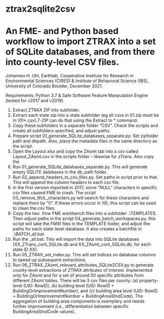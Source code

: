 # ztrax2sqlite2csv
# An FME- and Python based workflow to import ZTRAX into a set of SQLite databases, and from there into county-level CSV files.

Johannes H. Uhl, Earthlab, Cooperative Institute for Research in Environmental Sciences (CIRES) & Institute of Behavioral Science (IBS), University of Colorado Boulder, December 2021.

Requirements: Python 3.7 & Safe Software Feature Manpulation Engine (tested for v2017 and v2019).

1)	Extract ZTRAX ZIP into subfolder.
2)	Extract each state zip into a state subfolder (eg all csvs in 01.zip must be in \01\*.csv).7-ZIP can do that using the Extract to * command.
3)	Copy these subfolders in a separate folder “CSV”. Check the scripts and create all subfolders specified, and adjust paths.
4)	Prepare script 01_generate_SQLite_databases_separate.py: Set zipfolder path and dbpath. Also, place the metadata files in the same directory as the script.
5)	Open the Layout.xlsx and copy the ZAsmt tab into a csv called Layout_ZAsmt.csv in the scripts folder – likewise for zTrans. Also copy the 
6)	Run 01_generate_SQLite_databases_separate.py. This will generate empty SQLITE databases in the db_path folder.
7)	Run 02_append_headers_to_csv_files.py. Set paths in script prior to that. This will append the column headers to each csv file. 
8)	In the first version imported in 2017, some “NULL” characters in specific csv files caused FME to crash. The script 03_remove_NUL_characters.py will search for these characters and replace them by “0”. If these errors occur in 10), this script can be used to clean the csv files.
9)	Copy the two .fmw FME workbench files into a subfolder .\TEMPLATES. Then adjust paths in the script 04_generate_batch_workspaces.py. this script will take the FMW files in the TEMPLATE folder, and adjust the paths for each state-level database. It also creates a batchfile in .\BATCH\_all.bat.
10)	Run the _all.bat. This will import the data into SQLite databases (XX_ZTrans_cont_SQLite.db and XX_ZAsmt_cont_SQLite.db, for each state ID XX).
11)	Run 05_ZTRAX_set_index.py. This will set indices on database columns to speed up subsequent extractions.
12)	Run 06_ZTRAX_ZAsmt_relevant_attributes_SQLite2CSV.py to generate county-level extractions of ZTRAX attributes of interest. Implemented only for ZAsmt and for a set of around 50 specific attributes from different ZAsmt tables. There will be 3 csv files per county: (a) property-level (UID: RowID), (b) building level (UID: RowID + BuildingOrImprovementNumber), and (c) building area level (UID: RowID + BuildingOrImprovementNumber + BuildingAreaStndCode). The aggregation of building area components is exemplary and needs further improvement (i.e., differentiation between specific BuildingAreaStndCode values).
